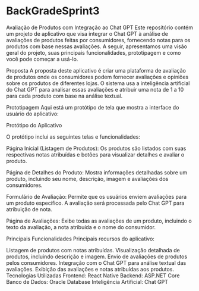 # BackGradeSprint3

Avaliação de Produtos com Integração ao Chat GPT
Este repositório contém um projeto de aplicativo que visa integrar o Chat GPT à análise de avaliações de produtos feitas por consumidores, fornecendo notas para os produtos com base nessas avaliações. A seguir, apresentamos uma visão geral do projeto, suas principais funcionalidades, prototipagem e como você pode começar a usá-lo.

Proposta
A proposta deste aplicativo é criar uma plataforma de avaliação de produtos onde os consumidores podem fornecer avaliações e opiniões sobre os produtos de diferentes lojas. O sistema usa a inteligência artificial do Chat GPT para analisar essas avaliações e atribuir uma nota de 1 a 10 para cada produto com base na análise textual.

Prototipagem
Aqui está um protótipo de tela que mostra a interface do usuário do aplicativo:

Protótipo do Aplicativo

O protótipo inclui as seguintes telas e funcionalidades:

Página Inicial (Listagem de Produtos): Os produtos são listados com suas respectivas notas atribuídas e botões para visualizar detalhes e avaliar o produto.

Página de Detalhes do Produto: Mostra informações detalhadas sobre um produto, incluindo seu nome, descrição, imagem e avaliações dos consumidores.

Formulário de Avaliação: Permite que os usuários enviem avaliações para um produto específico. A avaliação será processada pelo Chat GPT para atribuição de nota.

Página de Avaliações: Exibe todas as avaliações de um produto, incluindo o texto da avaliação, a nota atribuída e o nome do consumidor.

Principais Funcionalidades
Principais recursos do aplicativo:

Listagem de produtos com notas atribuídas.
Visualização detalhada de produtos, incluindo descrição e imagem.
Envio de avaliações de produtos pelos consumidores.
Integração com o Chat GPT para análise textual das avaliações.
Exibição das avaliações e notas atribuídas aos produtos.
Tecnologias Utilizadas
Frontend: React Native
Backend: ASP.NET Core
Banco de Dados: Oracle Database
Inteligência Artificial: Chat GPT
